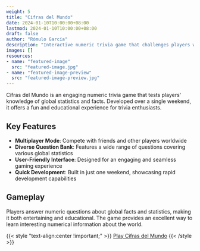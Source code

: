 ```yaml
---
weight: 5
title: "Cifras del Mundo"
date: 2024-01-10T10:00:00+08:00
lastmod: 2024-01-10T10:00:00+08:00
draft: false
author: "Rómulo García"
description: "Interactive numeric trivia game that challenges players with questions about global statistics and facts."
images: []
resources:
- name: "featured-image"
  src: "featured-image.jpg"
- name: "featured-image-preview"
  src: "featured-image-preview.jpg"
---
```


Cifras del Mundo is an engaging numeric trivia game that tests players' knowledge of global statistics and facts. Developed over a single weekend, it offers a fun and educational experience for trivia enthusiasts.

## Key Features

- **Multiplayer Mode**: Compete with friends and other players worldwide
- **Diverse Question Bank**: Features a wide range of questions covering various global statistics
- **User-Friendly Interface**: Designed for an engaging and seamless gaming experience
- **Quick Development**: Built in just one weekend, showcasing rapid development capabilities

## Gameplay

Players answer numeric questions about global facts and statistics, making it both entertaining and educational. The game provides an excellent way to learn interesting numerical information about the world.

{{< style "text-align:center !important;" >}}
[Play Cifras del Mundo](https://www.cifrasdelmundo.com)
{{< /style >}}
